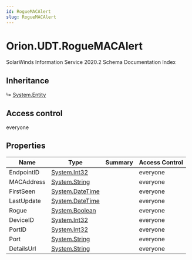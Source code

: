 ```yaml
---
id: RogueMACAlert
slug: RogueMACAlert
---
```


# Orion.UDT.RogueMACAlert

SolarWinds Information Service 2020.2 Schema Documentation Index

## Inheritance

↳ [System.Entity](./../System/Entity)

## Access control

everyone

## Properties

| Name | Type | Summary | Access Control |
| ------ | ------ | ------ | ------ |
| EndpointID | [System.Int32](https://docs.microsoft.com/en-us/dotnet/api/system.int32) |  | everyone |
| MACAddress | [System.String](https://docs.microsoft.com/en-us/dotnet/api/system.string) |  | everyone |
| FirstSeen | [System.DateTime](https://docs.microsoft.com/en-us/dotnet/api/system.datetime) |  | everyone |
| LastUpdate | [System.DateTime](https://docs.microsoft.com/en-us/dotnet/api/system.datetime) |  | everyone |
| Rogue | [System.Boolean](https://docs.microsoft.com/en-us/dotnet/api/system.boolean) |  | everyone |
| DeviceID | [System.Int32](https://docs.microsoft.com/en-us/dotnet/api/system.int32) |  | everyone |
| PortID | [System.Int32](https://docs.microsoft.com/en-us/dotnet/api/system.int32) |  | everyone |
| Port | [System.String](https://docs.microsoft.com/en-us/dotnet/api/system.string) |  | everyone |
| DetailsUrl | [System.String](https://docs.microsoft.com/en-us/dotnet/api/system.string) |  | everyone |


